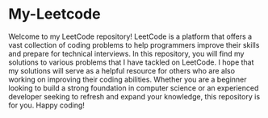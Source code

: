 # My-Leetcode

Welcome to my LeetCode repository! LeetCode is a platform that offers a vast collection of coding problems to help programmers improve their skills and prepare for technical interviews. In this repository, you will find my solutions to various problems that I have tackled on LeetCode. I hope that my solutions will serve as a helpful resource for others who are also working on improving their coding abilities. Whether you are a beginner looking to build a strong foundation in computer science or an experienced developer seeking to refresh and expand your knowledge, this repository is for you. Happy coding!
